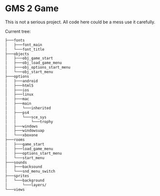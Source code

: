 # GMS 2 Game

This is not a serious project. All code here could be a mess use it carefully.

Current tree:
```bash
├───fonts
│   ├───font_main
│   └───font_title
├───objects
│   ├───obj_game_start
│   ├───obj_load_game_menu
│   ├───obj_options_start_menu
│   └───obj_start_menu
├───options
│   ├───android
│   ├───html5
│   ├───ios
│   ├───linux
│   ├───mac
│   ├───main
│   │   └───inherited
│   ├───ps4
│   │   └───sce_sys
│   │       └───trophy
│   ├───windows
│   ├───windowsuap
│   └───xboxone
├───rooms
│   ├───game_start
│   ├───load_game_menu
│   ├───options_start_menu
│   └───start_menu
├───sounds
│   ├───backsound
│   └───snd_menu_switch
├───sprites
│   └───background
│       └───layers/
└───views
```
